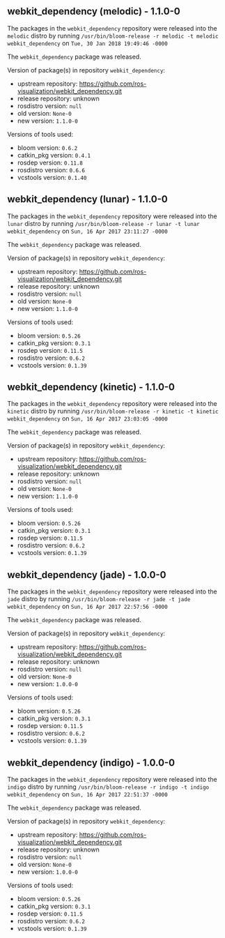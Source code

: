 ## webkit_dependency (melodic) - 1.1.0-0

The packages in the `webkit_dependency` repository were released into the `melodic` distro by running `/usr/bin/bloom-release -r melodic -t melodic webkit_dependency` on `Tue, 30 Jan 2018 19:49:46 -0000`

The `webkit_dependency` package was released.

Version of package(s) in repository `webkit_dependency`:

- upstream repository: https://github.com/ros-visualization/webkit_dependency.git
- release repository: unknown
- rosdistro version: `null`
- old version: `None-0`
- new version: `1.1.0-0`

Versions of tools used:

- bloom version: `0.6.2`
- catkin_pkg version: `0.4.1`
- rosdep version: `0.11.8`
- rosdistro version: `0.6.6`
- vcstools version: `0.1.40`


## webkit_dependency (lunar) - 1.1.0-0

The packages in the `webkit_dependency` repository were released into the `lunar` distro by running `/usr/bin/bloom-release -r lunar -t lunar webkit_dependency` on `Sun, 16 Apr 2017 23:11:27 -0000`

The `webkit_dependency` package was released.

Version of package(s) in repository `webkit_dependency`:

- upstream repository: https://github.com/ros-visualization/webkit_dependency.git
- release repository: unknown
- rosdistro version: `null`
- old version: `None-0`
- new version: `1.1.0-0`

Versions of tools used:

- bloom version: `0.5.26`
- catkin_pkg version: `0.3.1`
- rosdep version: `0.11.5`
- rosdistro version: `0.6.2`
- vcstools version: `0.1.39`


## webkit_dependency (kinetic) - 1.1.0-0

The packages in the `webkit_dependency` repository were released into the `kinetic` distro by running `/usr/bin/bloom-release -r kinetic -t kinetic webkit_dependency` on `Sun, 16 Apr 2017 23:03:05 -0000`

The `webkit_dependency` package was released.

Version of package(s) in repository `webkit_dependency`:

- upstream repository: https://github.com/ros-visualization/webkit_dependency.git
- release repository: unknown
- rosdistro version: `null`
- old version: `None-0`
- new version: `1.1.0-0`

Versions of tools used:

- bloom version: `0.5.26`
- catkin_pkg version: `0.3.1`
- rosdep version: `0.11.5`
- rosdistro version: `0.6.2`
- vcstools version: `0.1.39`


## webkit_dependency (jade) - 1.0.0-0

The packages in the `webkit_dependency` repository were released into the `jade` distro by running `/usr/bin/bloom-release -r jade -t jade webkit_dependency` on `Sun, 16 Apr 2017 22:57:56 -0000`

The `webkit_dependency` package was released.

Version of package(s) in repository `webkit_dependency`:

- upstream repository: https://github.com/ros-visualization/webkit_dependency.git
- release repository: unknown
- rosdistro version: `null`
- old version: `None-0`
- new version: `1.0.0-0`

Versions of tools used:

- bloom version: `0.5.26`
- catkin_pkg version: `0.3.1`
- rosdep version: `0.11.5`
- rosdistro version: `0.6.2`
- vcstools version: `0.1.39`


## webkit_dependency (indigo) - 1.0.0-0

The packages in the `webkit_dependency` repository were released into the `indigo` distro by running `/usr/bin/bloom-release -r indigo -t indigo webkit_dependency` on `Sun, 16 Apr 2017 22:51:37 -0000`

The `webkit_dependency` package was released.

Version of package(s) in repository `webkit_dependency`:

- upstream repository: https://github.com/ros-visualization/webkit_dependency.git
- release repository: unknown
- rosdistro version: `null`
- old version: `None-0`
- new version: `1.0.0-0`

Versions of tools used:

- bloom version: `0.5.26`
- catkin_pkg version: `0.3.1`
- rosdep version: `0.11.5`
- rosdistro version: `0.6.2`
- vcstools version: `0.1.39`


